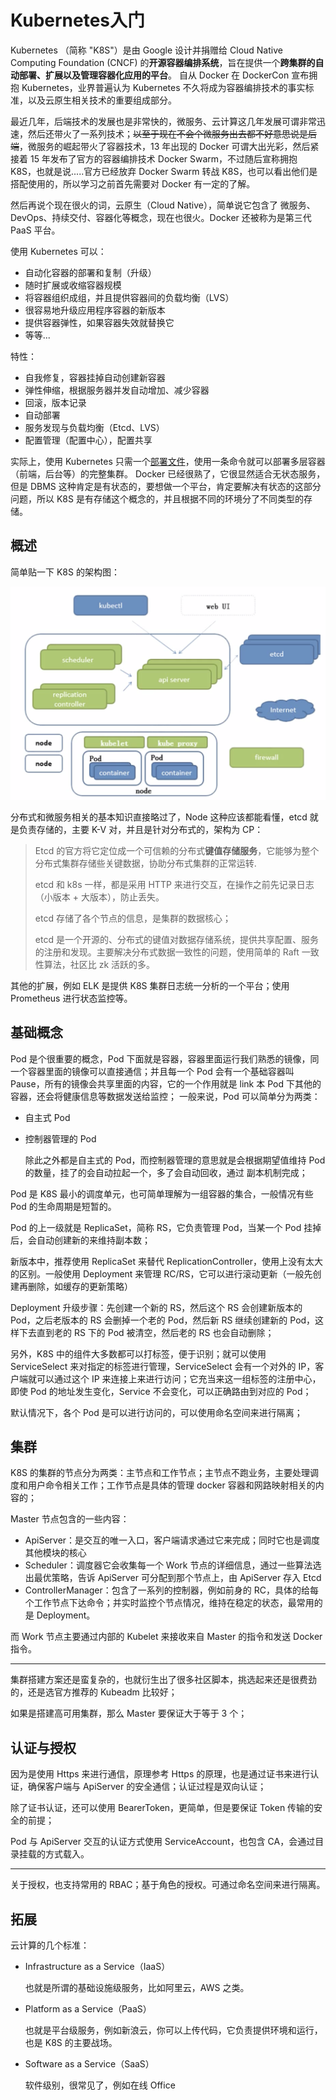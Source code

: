 # Kubernetes入门

Kubernetes （简称 "K8S"）是由 Google 设计并捐赠给 Cloud Native Computing Foundation (CNCF) 的**开源容器编排系统**，旨在提供一个**跨集群的自动部署、扩展以及管理容器化应用的平台**。
自从 Docker 在 DockerCon 宣布拥抱 Kubernetes，业界普遍认为 Kubernetes 不久将成为容器编排技术的事实标准，以及云原生相关技术的重要组成部分。

最近几年，后端技术的发展也是非常快的，微服务、云计算这几年发展可谓非常迅速，然后还带火了一系列技术；~~以至于现在不会个微服务出去都不好意思说是后端~~，微服务的崛起带火了容器技术，13 年出现的 Docker 可谓大出光彩，然后紧接着 15 年发布了官方的容器编排技术 Docker Swarm，不过随后宣称拥抱 K8S，也就是说.....官方已经放弃 Docker Swarm 转战 K8S，也可以看出他们是搭配使用的，所以学习之前首先需要对 Docker 有一定的了解。

然后再说个现在很火的词，云原生（Cloud Native），简单说它包含了 微服务、DevOps、持续交付、容器化等概念，现在也很火。Docker 还被称为是第三代 PaaS 平台。

使用 Kubernetes 可以：

- 自动化容器的部署和复制（升级）
- 随时扩展或收缩容器规模
- 将容器组织成组，并且提供容器间的负载均衡（LVS）
- 很容易地升级应用程序容器的新版本
- 提供容器弹性，如果容器失效就替换它
- 等等...

特性：

- 自我修复，容器挂掉自动创建新容器
- 弹性伸缩，根据服务器并发自动增加、减少容器
- 回滚，版本记录
- 自动部署
- 服务发现与负载均衡（Etcd、LVS）
- 配置管理（配置中心），配置共享

实际上，使用 Kubernetes 只需一个[部署文件](https://github.com/kubernetes/kubernetes/blob/master/examples/guestbook/all-in-one/guestbook-all-in-one.yaml)，使用一条命令就可以部署多层容器（前端，后台等）的完整集群。
Docker 已经很熟了，它很显然适合无状态服务，但是 DBMS 这种肯定是有状态的，要想做一个平台，肯定要解决有状态的这部分问题，所以 K8S 是有存储这个概念的，并且根据不同的环境分了不同类型的存储。

## 概述

简单贴一下 K8S 的架构图：

![K8S架构](../../img/k8s/K8S架构.png)

分布式和微服务相关的基本知识直接略过了，Node 这种应该都能看懂，etcd 就是负责存储的，主要 K-V 对，并且是针对分布式的，架构为 CP：

> Etcd 的官方将它定位成一个可信赖的分布式**键值存储服务**，它能够为整个分布式集群存储些关键数据，协助分布式集群的正常运转.
>
> etcd 和 k8s 一样，都是采用 HTTP 来进行交互，在操作之前先记录日志（小版本 + 大版本），防止丢失。
>
> etcd 存储了各个节点的信息，是集群的数据核心；
>
> etcd 是一个开源的、分布式的键值对数据存储系统，提供共享配置、服务的注册和发现。主要解决分布式数据一致性的问题，使用简单的 Raft 一致性算法，社区比 zk 活跃的多。

其他的扩展，例如 ELK 是提供 K8S 集群日志统一分析的一个平台；使用 Prometheus 进行状态监控等。

## 基础概念

Pod 是个很重要的概念，Pod 下面就是容器，容器里面运行我们熟悉的镜像，同一个容器里面的镜像可以直接通信；并且每一个 Pod 会有一个基础容器叫 Pause，所有的镜像会共享里面的内容，它的一个作用就是 link 本 Pod 下其他的容器，还会将健康信息等数据发送给监控；
一般来说，Pod 可以简单分为两类：

- 自主式 Pod

- 控制器管理的 Pod

  除此之外都是自主式的 Pod，而控制器管理的意思就是会根据期望值维持 Pod 的数量，挂了的会自动拉起一个，多了会自动回收，通过 副本机制完成；

Pod 是 K8S 最小的调度单元，也可简单理解为一组容器的集合，一般情况有些 Pod 的生命周期是短暂的。

Pod 的上一级就是 ReplicaSet，简称 RS，它负责管理 Pod，当某一个 Pod 挂掉后，会自动创建新的来维持副本数；

新版本中，推荐使用 ReplicaSet 来替代 ReplicationController，使用上没有太大的区别。一般使用 Deployment 来管理 RC/RS，它可以进行滚动更新（一般先创建再删除，如缓存的更新策略）

Deployment 升级步骤：先创建一个新的 RS，然后这个 RS 会创建新版本的 Pod，之后老版本的 RS 会删掉一个老的 Pod，然后新 RS 继续创建新的 Pod，这样下去直到老的 RS 下的 Pod 被清空，然后老的 RS 也会自动删除；

另外，K8S 中的组件大多数都可以打标签，便于识别；就可以使用 ServiceSelect 来对指定的标签进行管理，ServiceSelect 会有一个对外的 IP，客户端就可以通过这个 IP 来连接上来进行访问；它充当来这一组标签的注册中心，即使 Pod 的地址发生变化，Service 不会变化，可以正确路由到对应的 Pod；

默认情况下，各个 Pod 是可以进行访问的，可以使用命名空间来进行隔离；

## 集群

K8S 的集群的节点分为两类：主节点和工作节点；主节点不跑业务，主要处理调度和用户命令相关工作；工作节点是具体的管理 docker 容器和网路映射相关的内容的；

Master 节点包含的一些内容：

- ApiServer：是交互的唯一入口，客户端请求通过它来完成；同时它也是调度其他模块的核心
- Scheduler：调度器它会收集每一个 Work 节点的详细信息，通过一些算法选出最优策略，告诉 ApiServer 可分配到那个节点上，由 ApiServer 存入 Etcd
- ControllerManager：包含了一系列的控制器，例如前身的 RC，具体的给每个工作节点下达命令；并实时监控个节点情况，维持在稳定的状态，最常用的是 Deployment。

而 Work 节点主要通过内部的 Kubelet 来接收来自 Master 的指令和发送 Docker 指令。

---

集群搭建方案还是蛮复杂的，也就衍生出了很多社区脚本，挑选起来还是很费劲的，还是选官方推荐的 Kubeadm 比较好；

如果是搭建高可用集群，那么 Master 要保证大于等于 3 个；

## 认证与授权

因为是使用 Https 来进行通信，原理参考 Https 的原理，也是通过证书来进行认证，确保客户端与 ApiServer 的安全通信；认证过程是双向认证；

除了证书认证，还可以使用 BearerToken，更简单，但是要保证 Token 传输的安全的前提；

Pod 与 ApiServer 交互的认证方式使用 ServiceAccount，也包含 CA，会通过目录挂载的方式载入。

---

关于授权，也支持常用的 RBAC；基于角色的授权。可通过命名空间来进行隔离。

## 拓展

云计算的几个标准：

- Infrastructure as  a Service（IaaS）

  也就是所谓的基础设施级服务，比如阿里云，AWS 之类。

- Platform as a Service（PaaS）

  也就是平台级服务，例如新浪云，你可以上传代码，它负责提供环境和运行，也是 K8S 的主要战场。

- Software as a Service（SaaS）

  软件级别，很常见了，例如在线 Office